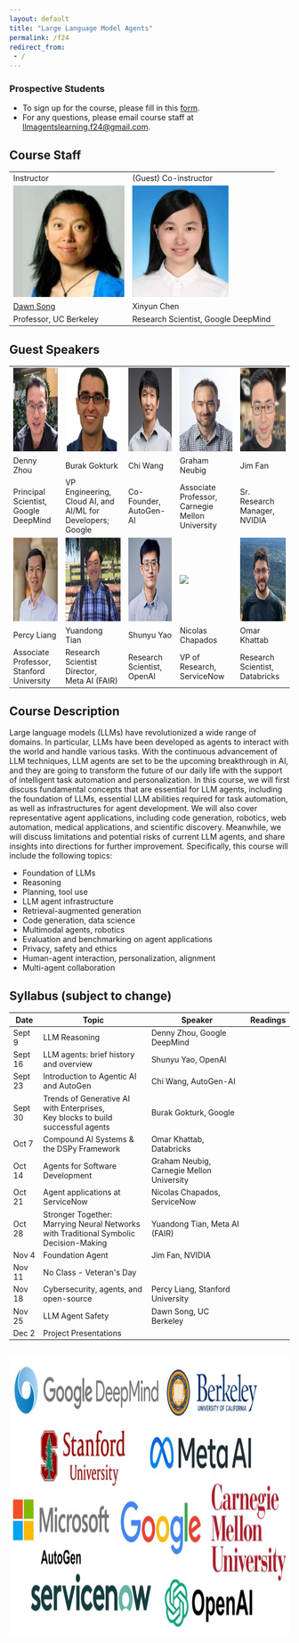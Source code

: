 ```yaml
---
layout: default
title: "Large Language Model Agents"
permalink: /f24
redirect_from:
 - /
---
```


### Prospective Students

- To sign up for the course, please fill in this <a href="https://forms.gle/svSoNhKcGFjxup989">form</a>.
- For any questions, please email course staff at <a href="mailto:llmagentslearning.f24@gmail.com">llmagentslearning.f24@gmail.com</a>.

## Course Staff

<table>
<tbody>
<tr>
<td>Instructor</td>
<td>(Guest) Co-instructor</td>
</tr>
<tr>
<td><img src="assets/dawn-berkeley.jpg" height=200/></td>
<td><img src="assets/XinyunChen.jpg" height=200/></td>
</tr>
<tr>
<td><a href="https://people.eecs.berkeley.edu/~dawnsong/">Dawn Song</a></td>
<td>Xinyun Chen</td>
<tr>
<td>Professor, UC Berkeley</td>
<td>Research Scientist, Google DeepMind</td>
</tr>
</tr>
</tbody>
</table>

## Guest Speakers

<table>
<tbody>
<tr>
<td><img src="assets/Denny Zhou.jpeg" height=150/></td>
<td><img src="assets/Burak Gokturk.png" height=150/></td>
<td><img src="assets/Chi Wang.jpg" height=150/></td>
<td><img src="assets/Graham Neubig.jpg" height=150/></td>
<td><img src="assets/Jim Fan.jpeg" height=150/></td>
</tr>

<tr>
<td>Denny Zhou</td>
<td>Burak Gokturk</td>
<td>Chi Wang</td>
<td>Graham Neubig</td>
<td>Jim Fan</td>
</tr>
 
<tr>
<td>Principal Scientist, <br \> Google DeepMind</td>
<td>VP Engineering, Cloud AI, and <br \> AI/ML for Developers; Google</td>
<td>Co-Founder, <br \> AutoGen-AI</td>
<td>Associate Professor, <br \> Carnegie Mellon University</td>
<td>Sr. Research Manager, <br \> NVIDIA</td>
</tr>

<tr>
<td><img src="assets/Percy Liang.jpeg" height=150/></td>
<td><img src="assets/Yuandong Tian.png" height=150/></td>
<td><img src="assets/Shunyu Yao.jpeg" height=150/></td>
<td><img src="assets/Nicolas Chapados.png" height=150/></td></td>
<td><img src="assets/Omar Khattab.jpg" height=150/></td></td>
</tr>

<tr>
<td>Percy Liang</td>
<td>Yuandong Tian</td>
<td>Shunyu Yao</td>
<td>Nicolas Chapados</td>
<td>Omar Khattab</td>
</tr>
 
<tr>
<td>Associate Professor, <br \> Stanford University</td>
<td>Research Scientist Director, <br \> Meta AI (FAIR)</td>
<td>Research Scientist, <br \> OpenAI</td>
<td>VP of Research, <br \> ServiceNow</td>
<td>Research Scientist, <br \> Databricks</td>
</tr>

</tbody>
</table>

## Course Description

Large language models (LLMs) have revolutionized a wide range of domains. In particular, LLMs have been developed as agents to interact with the world and handle various tasks. With the continuous advancement of LLM techniques, LLM agents are set to be the upcoming breakthrough in AI, and they are going to transform the future of our daily life with the support of intelligent task automation and personalization. In this course, we will first discuss fundamental concepts that are essential for LLM agents, including the foundation of LLMs, essential LLM abilities required for task automation, as well as infrastructures for agent development. We will also cover representative agent applications, including code generation, robotics, web automation, medical applications, and scientific discovery. Meanwhile, we will discuss limitations and potential risks of current LLM agents, and share insights into directions for further improvement. Specifically, this course will include the following topics:
- Foundation of LLMs
- Reasoning
- Planning, tool use
- LLM agent infrastructure
- Retrieval-augmented generation
- Code generation, data science
- Multimodal agents, robotics
- Evaluation and benchmarking on agent applications
- Privacy, safety and ethics
- Human-agent interaction, personalization, alignment
- Multi-agent collaboration

## Syllabus (subject to change)

| Date   | Topic | Speaker | Readings |
|--------|-------|-------|----------|
| Sept 9 | LLM Reasoning | Denny Zhou, Google DeepMind |          |
| Sept 16 | LLM agents: brief history and overview | Shunyu Yao, OpenAI |          |
| Sept 23 | Introduction to Agentic AI and AutoGen | Chi Wang, AutoGen-AI |          |
| Sept 30 | Trends of Generative AI with Enterprises, <br /> Key blocks to build successful agents | Burak Gokturk, Google |          |
| Oct 7 | Compound AI Systems & the DSPy Framework | Omar Khattab, Databricks |          |
| Oct 14 | Agents for Software Development | Graham Neubig, Carnegie Mellon University |          |
| Oct 21 | Agent applications at ServiceNow | Nicolas Chapados, ServiceNow |          |
| Oct 28 | Stronger Together: Marrying Neural Networks <br /> with Traditional Symbolic Decision-Making | Yuandong Tian, Meta AI (FAIR) |          |
| Nov 4 | Foundation Agent | Jim Fan, NVIDIA |          |
| Nov 11 | No Class - Veteran's Day |          |          |
| Nov 18 | Cybersecurity, agents, and open-source | Percy Liang, Stanford University |          |
| Nov 25 | LLM Agent Safety | Dawn Song, UC Berkeley |          |
| Dec 2 | Project Presentations |          |          |

##

<img src="assets/Affiliations.jpg" height=500/>
